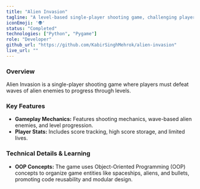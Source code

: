 ```yaml
---
title: "Alien Invasion"
tagline: "A level-based single-player shooting game, challenging players to defeat alien hordes and progress through increasing difficulty levels."
iconEmoji: '👽'
status: "Completed"
technologies: ["Python", "Pygame"] 
role: "Developer"
github_url: "https://github.com/KabirSinghMehrok/alien-invasion" 
live_url: ""
---
```


### Overview
Alien Invasion is a single-player shooting game where players must defeat waves of alien enemies to progress through levels.

### Key Features
- **Gameplay Mechanics:** Features shooting mechanics, wave-based alien enemies, and level progression.
- **Player Stats:** Includes score tracking, high score storage, and limited lives.

### Technical Details & Learning
- **OOP Concepts:** The game uses Object-Oriented Programming (OOP) concepts to organize game entities like spaceships, aliens, and bullets, promoting code reusability and modular design.
